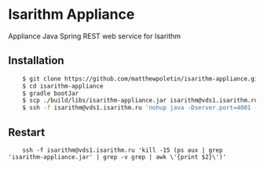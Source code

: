 # Isarithm Appliance
Appliance Java Spring REST web service for Isarithm

## Installation
```bash
    $ git clone https://github.com/matthewpoletin/isarithm-appliance.git
    $ cd isarithm-appliance
    $ gradle bootJar
    $ scp ./build/libs/isarithm-appliance.jar isarithm@vds1.isarithm.ru:/var/www/isarithm/isarithm-appliance.jar
    $ ssh -f isarithm@vds1.isarithm.ru 'nohup java -Dserver.port=4001 -jar /var/www/isarithm/isarithm-appliance.jar --spring.profiles.active=prod >/dev/null 2>&1 &'
```

## Restart
```fish
    ssh -f isarithm@vds1.isarithm.ru 'kill -15 (ps aux | grep 'isarithm-appliance.jar' | grep -v grep | awk \'{print $2}\')'
```
